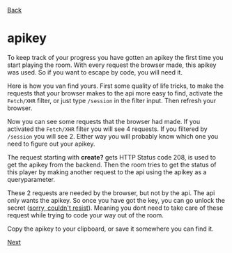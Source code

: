 [Back](00.%20start.md)

# apikey

To keep track of your progress you have gotten an apikey the first time you start playing the room.
With every request the browser made, this apikey was used. So if you want to escape by code, you will need it.

Here is how you van find yours. First some quality of life tricks,
to make the requests that your browser makes to the api more easy to find,
activate the `Fetch/XHR` filter, or just type `/session` in the filter input. 
Then refresh your browser.

Now you can see some requests that the browser had made. 
If you activated the `Fetch/XHR` filter you will see 4 requests. If you filtered by `/session` you will see 2.
Either way you will probably know which one you need to figure out your apikey.

The request starting with **create?** gets HTTP Status code 208, is used to get the apikey from the backend.
Then the room tries to get the status of this player by making another request to the api using the apikey as a queryparameter.

These 2 requests are needed by the browser, but not by the api. 
The api only wants the apikey. So once you have got the key, you can go unlock the secret ([sorry, couldn't resist](https://youtu.be/2wyv52Ahry0)). 
Meaning you dont need to take care of these request while trying to code your way out of the room.

Copy the apikey to your clipboard, or save it somewhere you can find it.

[Next](02.%20puzzle1.md)


